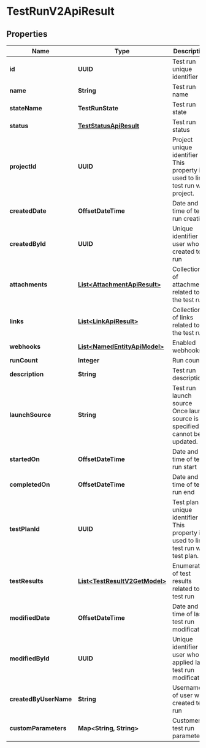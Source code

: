 

# TestRunV2ApiResult


## Properties

| Name | Type | Description | Notes |
|------------ | ------------- | ------------- | -------------|
|**id** | **UUID** | Test run unique identifier |  |
|**name** | **String** | Test run name |  |
|**stateName** | **TestRunState** | Test run state |  |
|**status** | [**TestStatusApiResult**](TestStatusApiResult.md) | Test run status |  |
|**projectId** | **UUID** | Project unique identifier                This property is used to link test run with project. |  |
|**createdDate** | **OffsetDateTime** | Date and time of test run creation |  |
|**createdById** | **UUID** | Unique identifier of user who created test run |  |
|**attachments** | [**List&lt;AttachmentApiResult&gt;**](AttachmentApiResult.md) | Collection of attachments related to the test run |  |
|**links** | [**List&lt;LinkApiResult&gt;**](LinkApiResult.md) | Collection of links related to the test run |  |
|**webhooks** | [**List&lt;NamedEntityApiModel&gt;**](NamedEntityApiModel.md) | Enabled webhooks |  |
|**runCount** | **Integer** | Run count |  |
|**description** | **String** | Test run description |  [optional] |
|**launchSource** | **String** | Test run launch source                Once launch source is specified it cannot be updated. |  [optional] |
|**startedOn** | **OffsetDateTime** | Date and time of test run start |  [optional] |
|**completedOn** | **OffsetDateTime** | Date and time of test run end |  [optional] |
|**testPlanId** | **UUID** | Test plan unique identifier                This property is used to link test run with test plan. |  [optional] |
|**testResults** | [**List&lt;TestResultV2GetModel&gt;**](TestResultV2GetModel.md) | Enumeration of test results related to test run |  [optional] |
|**modifiedDate** | **OffsetDateTime** | Date and time of last test run  modification |  [optional] |
|**modifiedById** | **UUID** | Unique identifier of user who applied last test run  modification |  [optional] |
|**createdByUserName** | **String** | Username of user who created test run |  [optional] |
|**customParameters** | **Map&lt;String, String&gt;** | Customers test run parameters |  [optional] |



